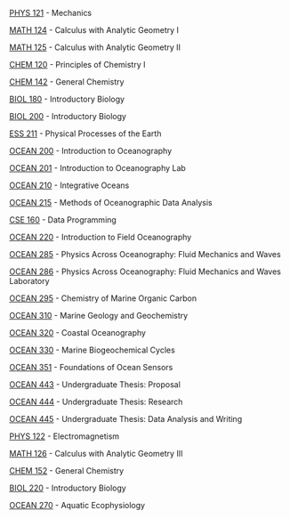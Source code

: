 [PHYS 121](<https://myplan.uw.edu/course/#/courses/PHYS 121>) - Mechanics

[MATH 124](<https://myplan.uw.edu/course/#/courses/MATH 124>) - Calculus with Analytic Geometry I

[MATH 125](<https://myplan.uw.edu/course/#/courses/MATH 125>) - Calculus with Analytic Geometry II

[CHEM 120](<https://myplan.uw.edu/course/#/courses/CHEM 120>) - Principles of Chemistry I

[CHEM 142](<https://myplan.uw.edu/course/#/courses/CHEM 142>) - General Chemistry

[BIOL 180](<https://myplan.uw.edu/course/#/courses/BIOL 180>) - Introductory Biology

[BIOL 200](<https://myplan.uw.edu/course/#/courses/BIOL 200>) - Introductory Biology

[ESS 211](<https://myplan.uw.edu/course/#/courses/ESS 211>) - Physical Processes of the Earth

[OCEAN 200](<https://myplan.uw.edu/course/#/courses/OCEAN 200>) - Introduction to Oceanography

[OCEAN 201](<https://myplan.uw.edu/course/#/courses/OCEAN 201>) - Introduction to Oceanography Lab

[OCEAN 210](<https://myplan.uw.edu/course/#/courses/OCEAN 210>) - Integrative Oceans

[OCEAN 215](<https://myplan.uw.edu/course/#/courses/OCEAN 215>) - Methods of Oceanographic Data Analysis

[CSE 160](<https://myplan.uw.edu/course/#/courses/CSE 160>) - Data Programming

[OCEAN 220](<https://myplan.uw.edu/course/#/courses/OCEAN 220>) - Introduction to Field Oceanography

[OCEAN 285](<https://myplan.uw.edu/course/#/courses/OCEAN 285>) - Physics Across Oceanography: Fluid Mechanics and Waves

[OCEAN 286](<https://myplan.uw.edu/course/#/courses/OCEAN 286>) - Physics Across Oceanography: Fluid Mechanics and Waves Laboratory

[OCEAN 295](<https://myplan.uw.edu/course/#/courses/OCEAN 295>) - Chemistry of Marine Organic Carbon

[OCEAN 310](<https://myplan.uw.edu/course/#/courses/OCEAN 310>) - Marine Geology and Geochemistry

[OCEAN 320](<https://myplan.uw.edu/course/#/courses/OCEAN 320>) - Coastal Oceanography

[OCEAN 330](<https://myplan.uw.edu/course/#/courses/OCEAN 330>) - Marine Biogeochemical Cycles

[OCEAN 351](<https://myplan.uw.edu/course/#/courses/OCEAN 351>) - Foundations of Ocean Sensors

[OCEAN 443](<https://myplan.uw.edu/course/#/courses/OCEAN 443>) - Undergraduate Thesis: Proposal

[OCEAN 444](<https://myplan.uw.edu/course/#/courses/OCEAN 444>) - Undergraduate Thesis: Research

[OCEAN 445](<https://myplan.uw.edu/course/#/courses/OCEAN 445>) - Undergraduate Thesis: Data Analysis and Writing

[PHYS 122](<https://myplan.uw.edu/course/#/courses/PHYS 122>) - Electromagnetism

[MATH 126](<https://myplan.uw.edu/course/#/courses/MATH 126>) - Calculus with Analytic Geometry III

[CHEM 152](<https://myplan.uw.edu/course/#/courses/CHEM 152>) - General Chemistry

[BIOL 220](<https://myplan.uw.edu/course/#/courses/BIOL 220>) - Introductory Biology

[OCEAN 270](<https://myplan.uw.edu/course/#/courses/OCEAN 270>) - Aquatic Ecophysiology

